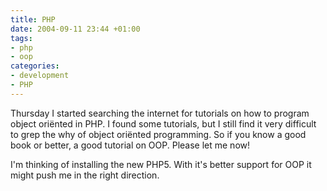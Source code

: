 ```yaml
---
title: PHP
date: 2004-09-11 23:44 +01:00
tags:
- php
- oop
categories:
- development
- PHP
---
```

Thursday I started searching the internet for tutorials on how to program object oriënted in PHP.
I found some tutorials, but I still find it very difficult to grep the why of object oriënted programming.
So if you know a good book or better, a good tutorial on OOP. Please let me now!

I'm thinking of installing the new PHP5. With it's better support for OOP it might push me in the right direction.